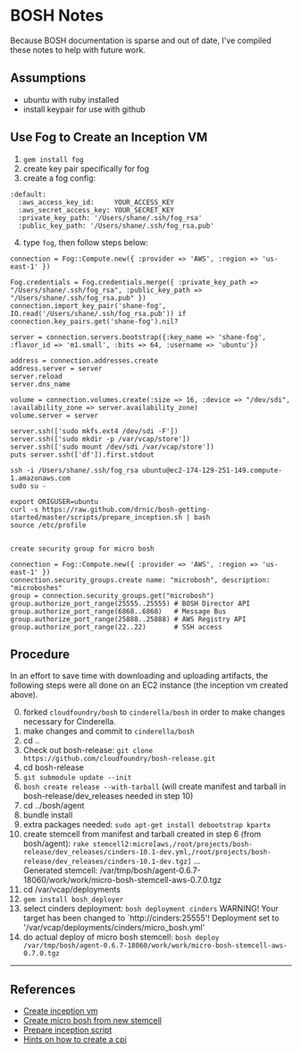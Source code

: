 # BOSH Notes

Because BOSH documentation is sparse and out of date, I've compiled these notes to help with future work.

## Assumptions
- ubuntu with ruby installed
- install keypair for use with github

## Use Fog to Create an Inception VM

1. `gem install fog`
2. create key pair specifically for fog
3. create a fog config:
```
:default:
  :aws_access_key_id:     YOUR_ACCESS_KEY
  :aws_secret_access_key: YOUR_SECRET_KEY
  :private_key_path: '/Users/shane/.ssh/fog_rsa'
  :public_key_path: '/Users/shane/.ssh/fog_rsa.pub'
```
4. type `fog`, then follow steps below:

```
connection = Fog::Compute.new({ :provider => 'AWS', :region => 'us-east-1' })

Fog.credentials = Fog.credentials.merge({ :private_key_path => "/Users/shane/.ssh/fog_rsa", :public_key_path => "/Users/shane/.ssh/fog_rsa.pub" })
connection.import_key_pair('shane-fog', IO.read('/Users/shane/.ssh/fog_rsa.pub')) if connection.key_pairs.get('shane-fog').nil?

server = connection.servers.bootstrap({:key_name => 'shane-fog', :flavor_id => 'm1.small', :bits => 64, :username => 'ubuntu'})

address = connection.addresses.create
address.server = server
server.reload
server.dns_name

volume = connection.volumes.create(:size => 16, :device => "/dev/sdi", :availability_zone => server.availability_zone)
volume.server = server

server.ssh(['sudo mkfs.ext4 /dev/sdi -F'])
server.ssh(['sudo mkdir -p /var/vcap/store'])
server.ssh(['sudo mount /dev/sdi /var/vcap/store'])
puts server.ssh(['df']).first.stdout

ssh -i /Users/shane/.ssh/fog_rsa ubuntu@ec2-174-129-251-149.compute-1.amazonaws.com
sudo su -

export ORIGUSER=ubuntu
curl -s https://raw.github.com/drnic/bosh-getting-started/master/scripts/prepare_inception.sh | bash
source /etc/profile


create security group for micro bosh

connection = Fog::Compute.new({ :provider => 'AWS', :region => 'us-east-1' })
connection.security_groups.create name: "microbosh", description: "microboshes"
group = connection.security_groups.get("microbosh")
group.authorize_port_range(25555..25555) # BOSH Director API
group.authorize_port_range(6868..6868)   # Message Bus
group.authorize_port_range(25888..25888) # AWS Registry API
group.authorize_port_range(22..22)       # SSH access
```

## Procedure

In an effort to save time with downloading and uploading artifacts, the following steps were all done on an EC2 instance (the inception vm created above).

0. forked `cloudfoundry/bosh` to `cinderella/bosh` in order to make changes necessary for Cinderella.
1. make changes and commit to `cinderella/bosh`
2. cd ..
3. Check out bosh-release: `git clone https://github.com/cloudfoundry/bosh-release.git`
4. cd bosh-release
5. `git submodule update --init`
6. `bosh create release --with-tarball` (will create manifest and tarball in bosh-release/dev_releases needed in step 10)
7. cd ../bosh/agent
8. bundle install
9. extra packages needed: `sudo apt-get install debootstrap kpartx`
10. create stemcell from manifest and tarball created in step 6 (from bosh/agent): `rake stemcell2:micro[aws,/root/projects/bosh-release/dev_releases/cinders-10.1-dev.yml,/root/projects/bosh-release/dev_releases/cinders-10.1-dev.tgz]`
...  
Generated stemcell: /var/tmp/bosh/agent-0.6.7-18060/work/work/micro-bosh-stemcell-aws-0.7.0.tgz
11. cd /var/vcap/deployments
12. `gem install bosh_deployer`
13. select cinders deployment: `bosh deployment cinders`
WARNING! Your target has been changed to `http://cinders:25555'!
Deployment set to '/var/vcap/deployments/cinders/micro_bosh.yml'
14. do actual deploy of micro bosh stemcell: `bosh deploy /var/tmp/bosh/agent-0.6.7-18060/work/work/micro-bosh-stemcell-aws-0.7.0.tgz` 

---

## References

- [Create inception vm](https://github.com/drnic/bosh-getting-started/blob/master/create-a-bosh/aws/create-an-aws-inception-vm.md)
- [Create micro bosh from new stemcell](https://github.com/drnic/bosh-getting-started/blob/master/create-a-bosh/creating-a-micro-bosh-from-stemcell.md)
- [Prepare inception script](https://raw.github.com/drnic/bosh-getting-started/master/scripts/prepare_inception.sh)
- [Hints on how to create a cpi](https://groups.google.com/a/cloudfoundry.org/forum/#!msg/bosh-dev/vqu_uqdb8Wo/021IPrRtizUJ)
